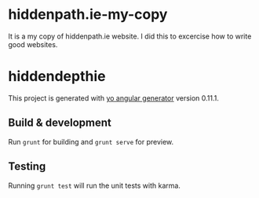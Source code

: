 
# hiddenpath.ie-my-copy
It is a my copy of hiddenpath.ie website. I did this to excercise how to write good websites.

# hiddendepthie

This project is generated with [yo angular generator](https://github.com/yeoman/generator-angular)
version 0.11.1.

## Build & development

Run `grunt` for building and `grunt serve` for preview.

## Testing

Running `grunt test` will run the unit tests with karma.

